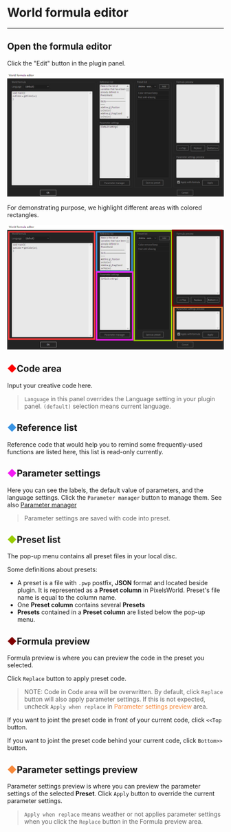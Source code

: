 # World formula editor
-------

## Open the formula editor
Click the "Edit" button in the plugin panel. 

![World formula editor](formulaEditor.png)

For demonstrating purpose, we highlight different areas with colored rectangles. 

![World formula editor(colored)](FE_AreaInfo.png)

## <span style="color:rgb(255,0,0)">◆</span>Code area

Input your creative code here. 

> `Language` in this panel overrides the Language setting in your plugin panel. `(default)` selection means current language. 


## <span style="color:rgb(56,148,228)">◆</span>Reference list

Reference code that would help you to remind some frequently-used functions are listed here, this list is read-only currently.


## <span style="color:rgb(243,27,243)">◆</span>Parameter settings

Here you can see the labels, the default value of parameters, and the language settings. Click the `Parameter manager` button to manage them. See also [Parameter manager](ParameterWindow.md)


> Parameter settings are saved with code into preset. 

## <span style="color:rgb(153,204,0)">◆</span>Preset list

The pop-up menu contains all preset files in your local disc. 

Some definitions about presets:

- A preset is a file with `.pwp` postfix, **JSON** format and located beside plugin. It is represented as a **Preset column** in PixelsWorld. Preset's file name is equal to the column name. 
- One **Preset column** contains several **Presets**
- **Presets** contained in a **Preset column** are listed below the pop-up menu. 

## <span style="color:rgb(128,0,0)">◆</span>Formula preview

Formula preview is where you can preview the code in the preset you selected. 

Click `Replace` button to apply preset code. 
> NOTE: Code in Code area will be overwritten. 
> By default, click `Replace` button will also apply parameter settings. If this is not expected, uncheck `Apply when replace` in <span style="color:rgb(247,136,58)">Parameter settings preview</span> area. 

If you want to joint the preset code in front of your current code, click `<<Top` button. 

If you want to joint the preset code behind your current code, click `Bottom>>` button.  

## <span style="color:rgb(247,136,58)">◆</span>Parameter settings preview

Parameter settings preview is where you can preview the parameter settings of the selected **Preset**. Click `Apply` button to override the current parameter settings. 
> `Apply when replace` means weather or not applies parameter settings when you click the `Replace` button in the Formula preview area. 


<br>
<br>
<br>
<br>
<br>
<br>